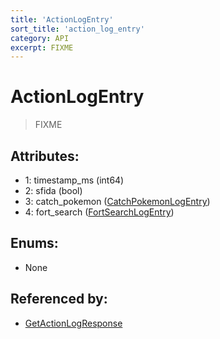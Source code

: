 ```yaml
---
title: 'ActionLogEntry'
sort_title: 'action_log_entry'
category: API
excerpt: FIXME
---
```


# ActionLogEntry

> FIXME

## Attributes:

- 1: timestamp_ms (int64)
- 2: sfida (bool)
- 3: catch_pokemon ([CatchPokemonLogEntry](../CatchPokemonLogEntry/))
- 4: fort_search ([FortSearchLogEntry](../FortSearchLogEntry/))

## Enums:

- None

## Referenced by:

- [GetActionLogResponse](../GetActionLogResponse/)
